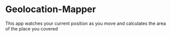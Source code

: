 # Geolocation-Mapper
This app watches your current position as you move and calculates the area of the place you covered
